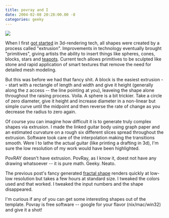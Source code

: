 ```yaml
---
title: povray and I
date: 2004-02-08 20:28:00.00 -8
categories: geeky
---
```

![](/images/povray_thumb.jpg)

When I first [got started](http://jokerbone.com/portfolio/image1.html) in 3d-rendering tech, all shapes were created by a process called "extrusion". Improvements in technology eventually brought "primitives", giving artists the ability to insert things like spheres, cones, blocks, stars and [teapots](http://sjbaker.org/teapot/). Current tech allows primitives to be sculpted like stone and rapid application of smart textures that remove the need for detailed mesh modeling.

But this was before we had that fancy shit. A block is the easiest extrusion -- start with a rectangle of length and width and give it height (generally along the z access -- the line pointing at you), leaveing the shape alone throughout the raising process. Voila. A sphere is a bit trickier. Take a circle of zero diameter, give it height and increase diameter in a non-linear but simple curve until the midpoint and then reverse the rate of change as you decrease the radius to zero again.

Of course you can imagine how difficult it is to generate truly complex shapes via extrusion. I made the linked guitar body using graph paper and an estimated curvature on a rough six different slices spread throughout the extrusion. Software took care of the interpolation making the transitions smooth. Were I to lathe the actual guitar (like printing a drafting in 3d), I'm sure the low resolution of my work would have been highlighted.

PovRAY doesn't have extrusion. PovRay, as I know it, doest not have any drawing whatsoever -- it is pure math. Geeky. Neato.

The previous post's fancy generated [fractal shape](http://astronomy.swin.edu.au/~pbourke/fractals/quatjulia/) renders quickly at low-low resolution but takes a few hours at standard size. I tweaked the colors used and that worked. I tweaked the input numbers and the shape disappeared.

I'm curious if any of you can get some interesting shapes out of the template. Povray is free software -- google for your flavor (nix/mac/win32) and give it a shot!

